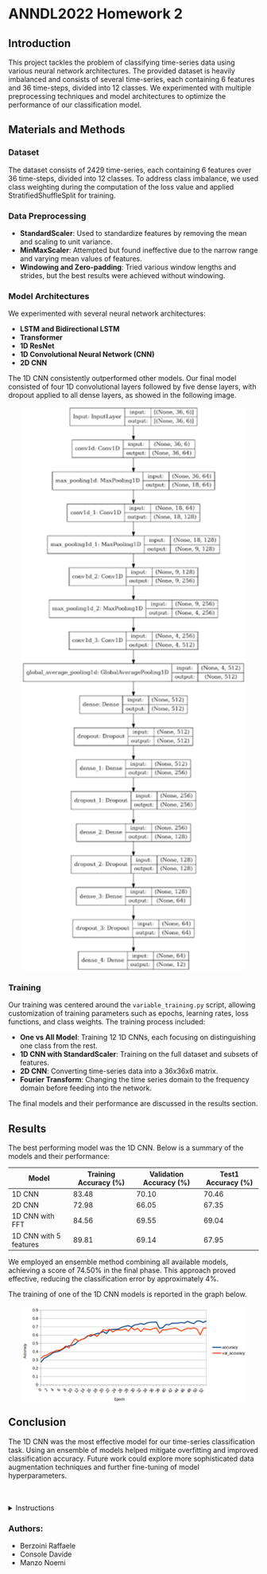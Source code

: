 # ANNDL2022 Homework 2

## Introduction
This project tackles the problem of classifying time-series data using various neural network architectures. The provided dataset is heavily imbalanced and consists of several time-series, each containing 6 features and 36 time-steps, divided into 12 classes. We experimented with multiple preprocessing techniques and model architectures to optimize the performance of our classification model.

## Materials and Methods

### Dataset
The dataset consists of 2429 time-series, each containing 6 features over 36 time-steps, divided into 12 classes. To address class imbalance, we used class weighting during the computation of the loss value and applied StratifiedShuffleSplit for training.

### Data Preprocessing
- **StandardScaler**: Used to standardize features by removing the mean and scaling to unit variance.
- **MinMaxScaler**: Attempted but found ineffective due to the narrow range and varying mean values of features.
- **Windowing and Zero-padding**: Tried various window lengths and strides, but the best results were achieved without windowing.

### Model Architectures
We experimented with several neural network architectures:
- **LSTM and Bidirectional LSTM**
- **Transformer**
- **1D ResNet**
- **1D Convolutional Neural Network (CNN)**
- **2D CNN**

The 1D CNN consistently outperformed other models. Our final model consisted of four 1D convolutional layers followed by five dense layers, with dropout applied to all dense layers, as showed in the following image.
<p align="center"> <img align="center" src="./images/Picture1.png" width="450" /> <p/>

### Training
Our training was centered around the `variable_training.py` script, allowing customization of training parameters such as epochs, learning rates, loss functions, and class weights. The training process included:
- **One vs All Model**: Training 12 1D CNNs, each focusing on distinguishing one class from the rest.
- **1D CNN with StandardScaler**: Training on the full dataset and subsets of features.
- **2D CNN**: Converting time-series data into a 36x36x6 matrix.
- **Fourier Transform**: Changing the time series domain to the frequency domain before feeding into the network.

The final models and their performance are discussed in the results section.

## Results

The best performing model was the 1D CNN. Below is a summary of the models and their performance:

| Model                         | Training Accuracy (%)| Validation Accuracy (%)| Test1 Accuracy (%)| 
|-------------------------------|-------------------|---------------|---------------|
| 1D CNN                        | 83.48             | 70.10         | 70.46         |
| 2D CNN                        | 72.98             | 66.05         | 67.35         |
| 1D CNN with FFT               | 84.56             | 69.55         | 69.04         |
| 1D CNN with 5 features        | 89.81             | 69.14         | 67.95         |

We employed an ensemble method combining all available models, achieving a score of 74.50% in the final phase. This approach proved effective, reducing the classification error by approximately 4%.

The training of one of the 1D CNN models is reported in the graph below.

<p align="center"> <img align="center" src="./images/Picture2.png" width="450" /> <p/>

## Conclusion
The 1D CNN was the most effective model for our time-series classification task. Using an ensemble of models helped mitigate overfitting and improved classification accuracy. Future work could explore more sophisticated data augmentation techniques and further fine-tuning of model hyperparameters.





</br>
</br>

<details>
  <summary>Instructions</summary>

Our project has been developed with TensorFlow 2.4.1 and python 3.9.15pr

In a terminal execute:
```bash
git clone https://github.com/Davide-Console/AN2DL_2022_homework2.git
cd AN2DL_2022_homework2
```
## Networks
To visualize the architecture of our best model execute
```bash
python networks.py
```
## Prepare dataset
Before training, prepare the dataset executing:
```bash
python dataset_preparation.py
```
## Training
To perform training with time-series of 6 features (default):
```bash
python variable_training.py
```

To perform training with time-series of 5 features, without the most related one:
```bash
python variable_training.py -mod 5_features
```

To perform training with data augmentation:
```bash
python variable_training.py -mod data_aug
```

To perform training with 2D reshaped time-series:
```bash
python variable_training.py -mod 2d
```

To perform training with fft added features:
```bash
python variable_training.py -mod fft
```
#


---
GPU_MEMORY and execution_settings are utils scripts to perform training on a local GPU (RTX2060 Mobile and a GTX1050 Mobile)

</details>

### Authors: 
- Berzoini Raffaele
- Console Davide
- Manzo Noemi
